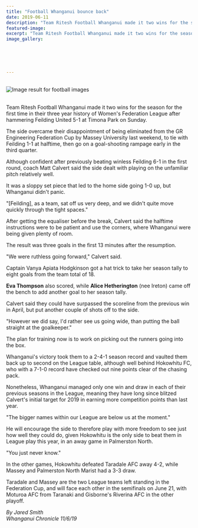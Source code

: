 ```yaml
---
title: "Football Whanganui bounce back"
date: 2019-06-11
description: "Team Ritesh Football Whanganui made it two wins for the season for the first time in their three year history of Women's Fed..."
featured-image: 
excerpt: "Team Ritesh Football Whanganui made it two wins for the season for the first time in their three year history of Women's Federation League"
image_gallery:
	
	
	
	
	
---
```


<p><br /><img src="https://images.all-free-download.com/images/graphiclarge/football_theme_picture_07_hd_pictures_168216.jpg" alt="Image result for football images" /></p>
<p>&nbsp;<br />Team Ritesh Football Whanganui made it two wins for the season for the first time in their three year history of Women's Federation League after hammering Feilding United 5-1 at Timona Park on Sunday.</p>
<p>The side overcame their disappointment of being eliminated from the GR Engineering Federation Cup by Massey University last weekend, to tie with Feilding 1-1 at halftime, then go on a goal-shooting rampage early in the third quarter.</p>
<p>Although confident after previously beating winless Feilding 6-1 in the first round, coach Matt Calvert said the side dealt with playing on the unfamiliar pitch relatively well.</p>
<p><span class="ellipsis">It was</span>&nbsp;<span class="QhgiTxHt0g">a sloppy set piece that led to the home side going 1-0 up, but Whanganui didn't panic.</span></p>
<p class="QhgiTxHt0g">"[Feilding], as a team, sat off us very deep, and we didn't quite move quickly through the tight spaces."</p>
<p class="QhgiTxHt0g">After getting the equaliser before the break, Calvert said the halftime instructions were to be patient and use the corners, where Whanganui were being given plenty of room.</p>
<p class="QhgiTxHt0g">The result was three goals in the first 13 minutes after the resumption.</p>
<p class="QhgiTxHt0g">"We were ruthless going forward," Calvert said.</p>
<p class="QhgiTxHt0g">Captain Vanya Apiata Hodgkinson got a hat trick to take her season tally to eight goals from the team total of 18.</p>
<p class="QhgiTxHt0g"><strong>Eva Thompson</strong> also scored, while <strong>Alice Hetherington</strong>&nbsp;(nee Ireton) came off the bench to add another goal to her season tally.</p>
<p class="QhgiTxHt0g">Calvert said they could have surpassed the scoreline from the previous win in April, but put another couple of shots off to the side.</p>
<p class="QhgiTxHt0g">"However we did say, I'd rather see us going wide, than putting the ball straight at the goalkeeper."</p>
<p class="QhgiTxHt0g">The plan for training now is to work on picking out the runners going into the box.</p>
<p class="QhgiTxHt0g">Whanganui's victory took them to a 2-4-1 season record and vaulted them back up to second on the League table, although well behind Hokowhitu FC, who with a 7-1-0 record have checked out nine points clear of the chasing pack.</p>
<p class="QhgiTxHt0g">Nonetheless, Whanganui managed only one win and draw in each of their previous seasons in the League, meaning they have long since blitzed Calvert's initial target for 2019 in earning more competition points than last year.</p>
<p class="QhgiTxHt0g">"The bigger names within our League are below us at the moment."</p>
<p class="QhgiTxHt0g">He will encourage the side to therefore play with more freedom to see just how well they could do, given Hokowhitu is the only side to beat them in League play this year, in an away game in Palmerston North.</p>
<p class="QhgiTxHt0g">"You just never know."</p>
<p class="QhgiTxHt0g">In the other games, Hokowhitu defeated Taradale AFC away 4-2, while Massey and Palmerston North Marist had a 3-3 draw.</p>
<p class="QhgiTxHt0g">Taradale and Massey are the two League teams left standing in the Federation Cup, and will face each other in the semifinals on June 21, with Moturoa AFC from Taranaki and Gisborne's Riverina AFC in the other playoff.</p>
<p class="QhgiTxHt0g"><em>By Jared Smith</em><br /><em>Whanganui Chronicle 11/6/19</em></p>

